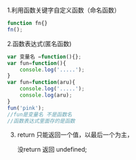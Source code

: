 1.利用函数关键字自定义函数（命名函数）

```javascript
function fn{}
fn();
```

2.函数表达式(匿名函数)

```javascript
var 变量名 =function(){};
var fun=function(){
	console.log('.....');
}
var fun=function(aru){
	console.log('.....');
    console.log(aru);
}
fun('pink');
//fun是变量名 不是函数名
//函数表达式里面存的是函数
```

3. return 只能返回一个值，以最后一个为主，

   没return 返回 undefined;
